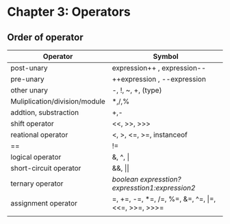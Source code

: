 # Chapter 3: Operators

## Order of operator

|Operator|Symbol|
|---------|------|
|post-unary| expression++ , expression--|
|pre-unary| ++expression , --expression|
|other unary| -, !, ~, +, (type)|
|Muliplication/division/module|*,/,%|
|addtion, substraction|+,-|
|shift operator|<<, >>, >>>|
|reational operator|<, >, <=, >=, instanceof|
|==|!=|
|logical operator|&, ^, \||
|short-circuit operator| &&, \|\||
|ternary operator| *boolean expresstion?expresstion1:expression2*|
|assignment operator|=, +=, -=, *=, /=, %=, &=, ^=, \|=, <<=, >>=, >>>=|
|||
